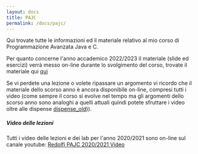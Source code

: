 ```yaml
---
layout: docs
title: PAJC
permalink: /docs/pajc/
---
```


Qui trovate tutte le informazioni ed il materiale relativo al mio corso di Programmazione Avanzata Java e C.

Per quanto concerne l'anno accademico 2022/2023 il materiale (slide ed esercizi) verrà messo on-line durante lo svolgimento del corso, trovate il materiale qui [qui][materiale_2023] 


Se vi perdete una lezione o volete ripassare un argomento vi ricordo che il materiale dello scorso anno è ancora disponibile on-line, compresi tutti i video (come sempre il corso si evolve nel tempo ma gli argomenti dello scorso anno sono analoghi a quelli attuali quindi potete sfruttare i video oltre alle dispense [dispense_old][materiale_old])).

[materiale_2023]: https://www.dropbox.com/sh/1qwr2r8mzt53sp9/AAAYj3hCCiPXrDBFsvvXTqIxa?dl=0
[materiale_old]: https://www.dropbox.com/sh/3s0ravwk9dk18ud/AAAz26io9Y6gEt4Gyqz0llKRa?dl=0

<!--
<div class="note warning">
  <h5>Modalità d'esame</h5>
  <p>L'esame per ora è on-line, ci sono due modalità: <b>scritto+orale</b> e <b>progetto+orale</b></p>
  <br>
  <p><b>sritto+orale</b></p>
  <p>L'esame consisnte in una prova pratica, un esercizio Java da completare sul proprio PC entro un certo limite di tempo al termine della quale segue una esame orale sugli argomenti affrontati durante il corso.</p>
  <br>
  <p><b>progetto+orale</b></p>
  <p>L'esame consisnte nella presentazione da parte dello studente di un progetto precedentemente concordato ed approvato dal prof. Redolfi, al termine della quale segue una esame orale sugli argomenti affrontati durante il corso.</p>
    <p>Il progetto consiste nello sviluppo di un'applicazione. Lo studente è libero di scegliere l'argomento del progetto (gioco, applicazione gestionale, altro), l'applicazione deve però soddisfare alcuni requisiti tecnici:</p>
    <ul>
      <li>essere sviluppata in Java</li>
      <li>comporsi di una parte server applicativa ed una parte client</li>
      <li>la parte client deve avere un'interfaccia grafica</li>
      <li>le componenti client e/o server dell'applicazione devono utilizzare i thread per il loro funzionamento</li>
  </ul>
</div>
-->

<div class="note info">
  <h5>Video delle lezioni</h5>
  <p>Tutti i video delle lezioni e dei lab per l'anno 2020/2021 sono on-line sul canale youtube: <a href="https://www.youtube.com/playlist?list=PLv6L7aZ2kXMKzbh91M8tBZ0PgZeFwhzbJ">Redolfi PAJC 2020/2021 Video</a></p>
</div>
<!--
<div class="note info">
  <h5>Slide e materiale</h5>
  <p>Potete scaricare le slide del corso, i progetti Java e C ed altro materiale a supporto da questo link: <a href="https://www.dropbox.com/sh/tl0xb00qkr4sdm4/AABztZk5kGQfZTToxE86N8esa?dl=0">Redolfi PAJC 2020/2021 Materiale</a></p>
</div>
-->

<!--
History...
--------------------------

Per chi fosse interessato al materiale degli scorsi anni (slide, temi d'esame, etc...) trova tutto [qui][pajc-old-site].

[pajc-old-site]: https://www.dropbox.com/sh/3s0ravwk9dk18ud/AAAz26io9Y6gEt4Gyqz0llKRa?dl=0
-->
